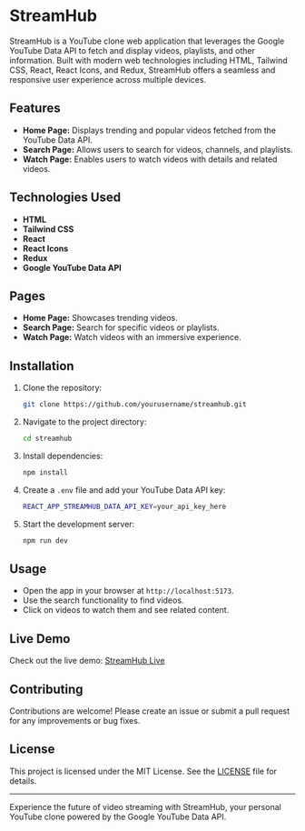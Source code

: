 # StreamHub

StreamHub is a YouTube clone web application that leverages the Google YouTube Data API to fetch and display videos, playlists, and other information. Built with modern web technologies including HTML, Tailwind CSS, React, React Icons, and Redux, StreamHub offers a seamless and responsive user experience across multiple devices.

## Features

- **Home Page:** Displays trending and popular videos fetched from the YouTube Data API.
- **Search Page:** Allows users to search for videos, channels, and playlists.
- **Watch Page:** Enables users to watch videos with details and related videos.

## Technologies Used

- **HTML**
- **Tailwind CSS**
- **React**
- **React Icons**
- **Redux**
- **Google YouTube Data API**

## Pages

- **Home Page:** Showcases trending videos.
- **Search Page:** Search for specific videos or playlists.
- **Watch Page:** Watch videos with an immersive experience.

## Installation

1. Clone the repository:
   ```sh
   git clone https://github.com/yourusername/streamhub.git
   ```
2. Navigate to the project directory:
   ```sh
   cd streamhub
   ```
3. Install dependencies:
   ```sh
   npm install
   ```
4. Create a `.env` file and add your YouTube Data API key:
   ```sh
   REACT_APP_STREAMHUB_DATA_API_KEY=your_api_key_here
   ```
5. Start the development server:
   ```sh
   npm run dev
   ```

## Usage

- Open the app in your browser at `http://localhost:5173`.
- Use the search functionality to find videos.
- Click on videos to watch them and see related content.

## Live Demo

Check out the live demo: [StreamHub Live](https://streamhubapp.netlify.app)

## Contributing

Contributions are welcome! Please create an issue or submit a pull request for any improvements or bug fixes.

## License

This project is licensed under the MIT License. See the [LICENSE](LICENSE) file for details.

---

Experience the future of video streaming with StreamHub, your personal YouTube clone powered by the Google YouTube Data API.
